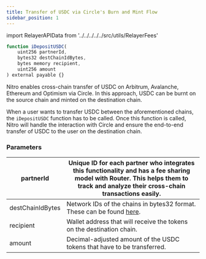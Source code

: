 ```yaml
---
title: Transfer of USDC via Circle's Burn and Mint Flow
sidebar_position: 1
---
```

import RelayerAPIData from '../../../../../src/utils/RelayerFees'


```javascript
function iDepositUSDC(
    uint256 partnerId,
    bytes32 destChainIdBytes,
    bytes memory recipient,
    uint256 amount
) external payable {}

```
Nitro enables cross-chain transfer of USDC on Arbitrum, Avalanche, Ethereum and Optimism via Circle. In this approach, USDC can be burnt on the source chain and minted on the destination chain. 

When a user wants to transfer USDC between the aforementioned chains, the `iDepositUSDC` function has to be called. Once this function is called, Nitro will handle the interaction with Circle and ensure the end-to-end transfer of USDC to the user on the destination chain.

### Parameters

| partnerId  | Unique ID for each partner who integrates this functionality and has a fee sharing model with Router. This helps them to track and analyze their cross-chain transactions easily.           |
| --------------- | -------------------------------------------------------------------------------------- |
| destChainIdBytes        | Network IDs of the chains in bytes32 format. These can be found [here](../supported-chains-tokens.md).                       |
| recipient     | Wallet address that will receive the tokens on the destination chain. |
| amount | Decimal-adjusted amount of the USDC tokens that have to be transferred.                                                                    |